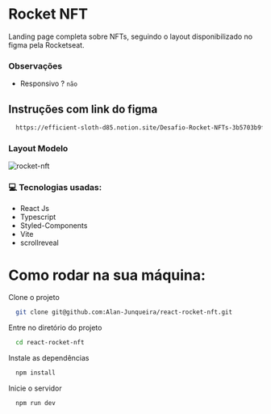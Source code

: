 # Rocket NFT

Landing page completa sobre NFTs, seguindo o layout disponibilizado no figma pela Rocketseat.

### Observações
- Responsivo ? `não`

## Instruções com link do figma
```bash
  https://efficient-sloth-d85.notion.site/Desafio-Rocket-NFTs-3b5703b9f0e74cb19f34a8bfd14faacb
```

### Layout Modelo
![rocket-nft](https://user-images.githubusercontent.com/104371202/206190808-3000a352-ed18-4f3c-98b2-51b5a3353694.jpeg)

### 💻 Tecnologias usadas:
- React Js
- Typescript
- Styled-Components
- Vite
- scrollreveal


# Como rodar na sua máquina:

Clone o projeto

```bash
  git clone git@github.com:Alan-Junqueira/react-rocket-nft.git
```

Entre no diretório do projeto

```bash
  cd react-rocket-nft
```

Instale as dependências

```bash
  npm install
```

Inicie o servidor

```bash
  npm run dev
```
